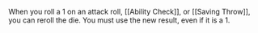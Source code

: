 When you roll a 1 on an attack roll, [[Ability Check]], or [[Saving Throw]], you can reroll the die. You must use the new result, even if it is a 1.